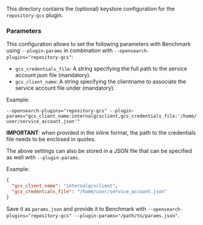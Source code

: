 This directory contains the (optional) keystore configuration for the `repository-gcs` plugin.

### Parameters

This configuration allows to set the following parameters with Benchmark using `--plugin-params` in combination with `--opensearch-plugins="repository-gcs"`:

* `gcs_credentials_file`: A string specifying the full path to the service account json file (mandatory).
* `gcs_client_name`: A string specifying the clientname to associate the service account file under (mandatory).

Example:

`--opensearch-plugins="repository-gcs" --plugin-params="gcs_client_name:internalgcsclient,gcs_credentials_file:'/home/user/service_account.json'"`

**IMPORTANT**: when provided in the inline format, the path to the credentials file needs to be enclosed in quotes.

The above settings can also be stored in a JSON file that can be specified as well with `--plugin-params`.

Example:

```json
{
  "gcs_client_name": "internalgcsclient",
  "gcs_credentials_file": "/home/user/service_account.json"
}
```

Save it as `params.json` and provide it to Benchmark with `--opensearch-plugins="repository-gcs" --plugin-params="/path/to/params.json"`.
